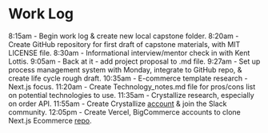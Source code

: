 # Work Log

8:15am - Begin work log & create new local capstone folder.
8:20am - Create GitHub repository for first draft of capstone materials, with MIT LICENSE file.
8:30am - Informational interview/mentor check in with Kent Lottis.
9:05am - Back at it - add project proposal to .md file.
9:27am - Set up process management system with Monday, integrate to GitHub repo, & create life cycle rough draft.
10:35am - E-commerce template research - Next.js focus.
11:20am - Create Technology_notes.md file for pros/cons list on potential technologies to use.
11:35am - Crystallize research, especially on order API.
11:55am - Create Crystallize [account](https://pim.crystallize.com/) & join the Slack community.
12:05pm - Create Vercel, BigCommerce accounts to clone Next.js Ecommerce [repo](https://github.com/danitcodes/vercel-ecommerce/tree/master/pages/api/bigcommerce).
